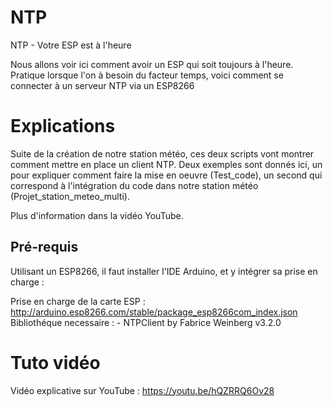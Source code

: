 # NTP
NTP - Votre ESP est à l'heure

Nous allons voir ici comment avoir un ESP qui soit toujours à l'heure. Pratique lorsque l'on à besoin du facteur temps, voici comment se connecter à un serveur NTP via un ESP8266

# Explications
Suite de la création de notre station météo, ces deux scripts vont montrer comment mettre en place un client NTP.
Deux exemples sont donnés ici, un pour expliquer comment faire la mise en oeuvre (Test_code), un second qui correspond à l'intégration du code dans notre station météo (Projet_station_meteo_multi).

Plus d'information dans la vidéo YouTube.

## Pré-requis
Utilisant un ESP8266, il faut installer l'IDE Arduino, et y intégrer sa prise en charge :

Prise en charge de la carte ESP : http://arduino.esp8266.com/stable/package_esp8266com_index.json
Bibliothéque necessaire :
	- NTPClient by Fabrice Weinberg v3.2.0

  
# Tuto vidéo
Vidéo explicative sur YouTube : https://youtu.be/hQZRRQ6Ov28
